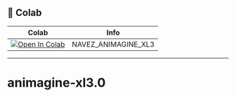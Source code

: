 ## 🦒 Colab

| Colab | Info
| --- | --- |
[![Open In Colab](https://colab.research.google.com/assets/colab-badge.svg)](https://colab.research.google.com/github/Navezjt/ANIMAGINE_XL3_0/blob/main/ANIMAGINE_XL3_0.ipynb) | NAVEZ_ANIMAGINE_XL3

---

# animagine-xl3.0

